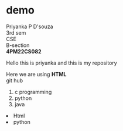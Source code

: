 # demo
Priyanka P D'souza <br>
3rd sem <br>
CSE <br> B-section <br>
 <b> 4PM22CS082 </b>
 <html>
  <head>
   <title> My first account </title>
  </head>
  <body>
  <p>Hello this is priyanka and this is my repository </p>
   Here we are using <b> HTML </b> <br>
   <h> git hub </h>
   <ol>
    <li>c programming</li>
    <li>python</li>
    <li>java</li>
   </ol>
   <uo>
    <li>Html</li>
    <li>python</li>
   </uo>
   
  </body>
 </html>
 

